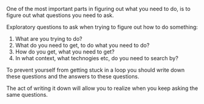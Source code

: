 One of the most important parts in figuring out what you need to do, is to figure out what questions you need to ask.


Exploratory questions to ask when trying to figure out how to do something:

1. What are you trying to do?
2. What do you need to get, to do what you need to do?
3. How do you get, what you need to get?
4. In what context, what technogies etc, do you need to search by?


To prevent yourself from getting stuck in a loop you should write down these questions and the answers to these questions.

The act of writing it down will allow you to realize when you keep asking the same questions.